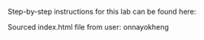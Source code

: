 Step-by-step instructions for this lab can be found here: 

Sourced index.html file from user: onnayokheng
